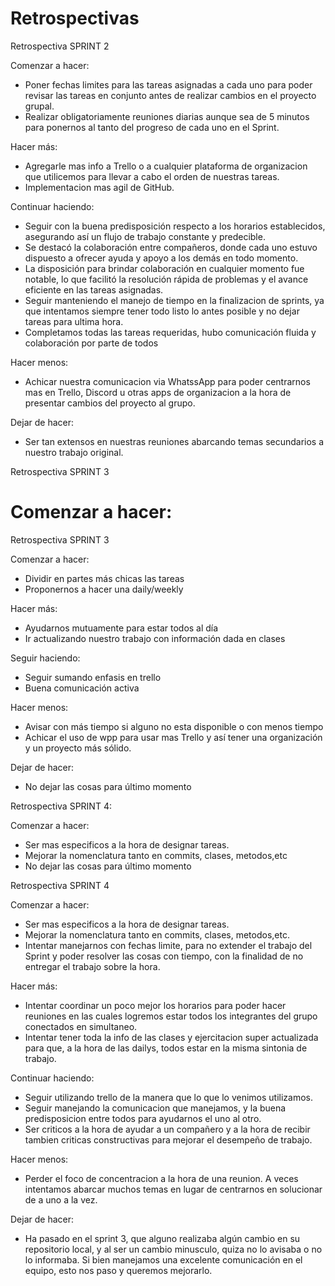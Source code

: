 # Retrospectivas

Retrospectiva SPRINT 2

Comenzar a hacer:

- Poner fechas limites para las tareas asignadas a cada uno para poder revisar las tareas
  en conjunto antes de realizar cambios en el proyecto grupal.
- Realizar obligatoriamente reuniones diarias aunque sea de 5 minutos para ponernos al tanto
  del progreso de cada uno en el Sprint.

Hacer más:

- Agregarle mas info a Trello o a cualquier plataforma de organizacion que utilicemos para
  llevar a cabo el orden de nuestras tareas.
- Implementacion mas agil de GitHub.

Continuar haciendo:

- Seguir con la buena predisposición respecto a los horarios establecidos, asegurando así un flujo de trabajo constante y predecible.
- Se destacó la colaboración entre compañeros, donde cada uno estuvo dispuesto a ofrecer ayuda y apoyo a los demás en todo momento.
- La disposición para brindar colaboración en cualquier momento fue notable, lo que facilitó la resolución rápida de problemas y el avance eficiente en las tareas asignadas.
- Seguir manteniendo el manejo de tiempo en la finalizacion de sprints, ya que intentamos
  siempre tener todo listo lo antes posible y no dejar tareas para ultima hora.
- Completamos todas las tareas requeridas, hubo comunicación fluida y colaboración por parte de todos

Hacer menos:

- Achicar nuestra comunicacion via WhatssApp para poder centrarnos mas en Trello, Discord u otras apps de organizacion a la hora de presentar cambios del proyecto al grupo.

Dejar de hacer:

- Ser tan extensos en nuestras reuniones abarcando temas secundarios a nuestro trabajo
  original.

Retrospectiva SPRINT 3

# Comenzar a hacer:

Retrospectiva SPRINT 3

Comenzar a hacer:

- Dividir en partes más chicas las tareas
- Proponernos a hacer una daily/weekly

Hacer más:

- Ayudarnos mutuamente para estar todos al día
- Ir actualizando nuestro trabajo con información dada en clases

Seguir haciendo:

- Seguir sumando enfasis en trello
- Buena comunicación activa

Hacer menos:

- Avisar con más tiempo si alguno no esta disponible o con menos tiempo
- Achicar el uso de wpp para usar mas Trello y así tener una organización y un proyecto más sólido.

Dejar de hacer:

- No dejar las cosas para último momento

Retrospectiva SPRINT 4:

Comenzar a hacer:

- Ser mas especificos a la hora de designar tareas.
- Mejorar la nomenclatura tanto en commits, clases, metodos,etc
- No dejar las cosas para último momento

Retrospectiva SPRINT 4

Comenzar a hacer:

- Ser mas especificos a la hora de designar tareas.
- Mejorar la nomenclatura tanto en commits, clases, metodos,etc.
- Intentar manejarnos con fechas limite, para no extender el trabajo del Sprint y poder resolver las cosas con tiempo, con la finalidad de no entregar el trabajo sobre la hora.

Hacer más:

- Intentar coordinar un poco mejor los horarios para poder hacer reuniones en las cuales logremos estar todos los integrantes del grupo conectados en simultaneo.
- Intentar tener toda la info de las clases y ejercitacion super actualizada para que, a la hora de las dailys, todos estar en la misma sintonia de trabajo.

Continuar haciendo:

- Seguir utilizando trello de la manera que lo que lo venimos utilizamos.
- Seguir manejando la comunicacion que manejamos, y la buena predisposicion entre todos para ayudarnos el uno al otro.
- Ser criticos a la hora de ayudar a un compañero y a la hora de recibir tambien criticas constructivas para mejorar el desempeño de trabajo.

Hacer menos:

- Perder el foco de concentracion a la hora de una reunion. A veces intentamos abarcar muchos temas en lugar de centrarnos en solucionar de a uno a la vez.

Dejar de hacer:

- Ha pasado en el sprint 3, que alguno realizaba algún cambio en su repositorio local, y al ser un cambio minusculo, quiza no lo avisaba o no lo informaba. Si bien manejamos una excelente comunicación en el equipo, esto nos paso y queremos mejorarlo.
